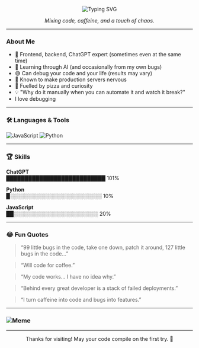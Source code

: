 
<p align="center">
  <img src="https://readme-typing-svg.demolab.com?font=Fira+Code&weight=700&size=30&pause=1000&color=F7A41D&center=true&vCenter=true&width=500&lines=Hey+there%2C+I'm+Bhupen+%F0%9F%91%8B;Welcome+to+my+GitHub!+%F0%9F%92%BB" alt="Typing SVG" />
</p>

<p align="center">
  <i>Mixing code, caffeine, and a touch of chaos.</i>
</p>

---

### About Me

- 🚀 Frontend, backend, ChatGPT expert (sometimes even at the same time)
- 🤖 Learning through AI (and occasionally from my own bugs)
- 😅 Can debug your code and your life (results may vary)
- 🥇 Known to make production servers nervous
- 🍕 Fuelled by pizza and curiosity
- 💡 "Why do it manually when you can automate it and watch it break?"
- I love debugging 

---

### 🛠️ Languages & Tools 
![JavaScript](https://img.shields.io/badge/JavaScript--yellow)
![Python](https://img.shields.io/badge/Python--blue)


---

### 🏆 Skills

**ChatGPT**  
███████████████████████████ 101%

**Python**  
█░░░░░░░░░░░░░░░░░░░░░░░░░ 10%

**JavaScript**  
██░░░░░░░░░░░░░░░░░░░░░░░ 20%

---

### 😂 Fun Quotes
> “99 little bugs in the code, take one down, patch it around, 127 little bugs in the code…”

> “Will code for coffee.”

> “My code works… I have no idea why.”

> “Behind every great developer is a stack of failed deployments.”

> “I turn caffeine into code and bugs into features.”

---

### ![Meme](https://media.giphy.com/media/13HgwGsXF0aiGY/giphy.gif)

---

<p align="center">Thanks for visiting! May your code compile on the first try. 🚀</p>
